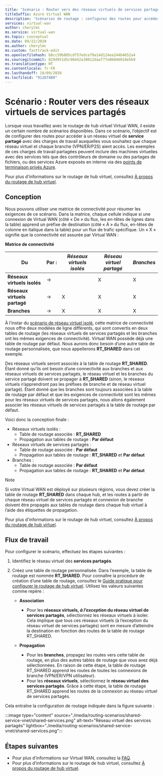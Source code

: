 ```yaml
---
title: 'Scénario : Router vers des réseaux virtuels de services partagés'
titleSuffix: Azure Virtual WAN
description: 'Scénarios de routage : configurez des routes pour accéder à un réseau virtuel de service partagé avec une charge de travail à laquelle vous souhaitez que chaque réseau virtuel et chaque branche aient accès.'
services: virtual-wan
author: cherylmc
ms.service: virtual-wan
ms.topic: conceptual
ms.date: 09/22/2020
ms.author: cherylmc
ms.custom: fasttrack-edit
ms.openlocfilehash: b8cc59b805cd757edce79a14d124ea244b4652a4
ms.sourcegitcommit: 829d951d5c90442a38012daaf77e86046018e5b9
ms.translationtype: HT
ms.contentlocale: fr-FR
ms.lasthandoff: 10/09/2020
ms.locfileid: "91267480"
---
```

# <a name="scenario-route-to-shared-services-vnets"></a>Scénario : Router vers des réseaux virtuels de services partagés

Lorsque vous travaillez avec le routage de hub virtuel Virtual WAN, il existe un certain nombre de scénarios disponibles. Dans ce scénario, l’objectif est de configurer des routes pour accéder à un réseau virtuel de **service partagé** avec des charges de travail auxquelles vous souhaitez que chaque réseau virtuel et chaque branche (VPN/ER/P2S) aient accès. Les exemples de ces charges de travail partagées peuvent inclure des machines virtuelles avec des services tels que des contrôleurs de domaine ou des partages de fichiers, ou des services Azure exposés en interne via des [points de terminaison privés Azure](../private-link/private-endpoint-overview.md).

Pour plus d’informations sur le routage de hub virtuel, consultez [À propos du routage de hub virtuel](about-virtual-hub-routing.md).

## <a name="design"></a><a name="design"></a>Conception

Nous pouvons utiliser une matrice de connectivité pour résumer les exigences de ce scénario. Dans la matrice, chaque cellule indique si une connexion de Virtual WAN (côté « De » du flux, les en-têtes de lignes dans la table) apprend un préfixe de destination (côté « À » du flux, en-têtes de colonne en italique dans la table) pour un flux de trafic spécifique. Un « X » signifie que la connectivité est assurée par Virtual WAN :

**Matrice de connectivité**

| Du             | Par :   |*Réseaux virtuels isolés*|*Réseau virtuel partagé*|*Branches*|
|---|---|---|---|---|
|**Réseaux virtuels isolés**|&#8594;|                |        X        |       X      |
|**Réseaux virtuels partagé**  |&#8594;|       X        |        X        |       X      |
|**Branches**      |&#8594;|       X        |        X        |       X      |

À l’instar du [scénario de réseau virtuel isolé](scenario-isolate-vnets.md), cette matrice de connectivité nous offre deux modèles de ligne différents, qui sont convertis en deux tables de routage (les réseaux virtuels de services partagés et les branches ont les mêmes exigences de connectivité). Virtual WAN possède déjà une table de routage par défaut. Nous aurons donc besoin d’une autre table de routage personnalisée, que nous appellerons **RT_SHARED** dans cet exemple.

Des réseaux virtuels seront associés à la table de routage **RT_SHARED**. Étant donné qu’ils ont besoin d’une connectivité aux branches et aux réseaux virtuels de services partagés, le réseau virtuel et les branches du service partagé doivent se propager à **RT_SHARED** (sinon, le réseaux virtuels n’apprendront pas les préfixes de branche et de réseau virtuel partagé). Étant donné que les branches sont toujours associées à la table de routage par défaut et que les exigences de connectivité sont les mêmes pour les réseaux virtuels de services partagés, nous allons également associer les réseaux virtuels de services partagés à la table de routage par défaut.

Voici donc la conception finale :

* Réseaux virtuels isolés :
  * Table de routage associée : **RT_SHARED**
  * Propagation aux tables de routage : **Par défaut**
* Réseaux virtuels de services partagés :
  * Table de routage associée : **Par défaut**
  * Propagation aux tables de routage : **RT_SHARED** et **Par défaut**
* Branches :
  * Table de routage associée : **Par défaut**
  * Propagation aux tables de routage : **RT_SHARED** et **Par défaut**

> [!NOTE]
> Si votre Virtual WAN est déployé sur plusieurs régions, vous devez créer la table de routage **RT_SHARED** dans chaque hub, et les routes à partir de chaque réseau virtuel de services partagés et connexion de branche doivent être propagés aux tables de routage dans chaque hub virtuel à l’aide des étiquettes de propagation.

Pour plus d’informations sur le routage de hub virtuel, consultez [À propos du routage de hub virtuel](about-virtual-hub-routing.md).

## <a name="workflow"></a><a name="workflow"></a>Flux de travail

Pour configurer le scénario, effectuez les étapes suivantes :

1. Identifiez le réseau virtuel des **services partagés**.
2. Créez une table de routage personnalisée. Dans l’exemple, la table de routage est nommée **RT_SHARED**. Pour connaître la procédure de création d’une table de routage, consultez le [Guide pratique pour configurer le routage de hub virtuel](how-to-virtual-hub-routing.md). Utilisez les valeurs suivantes comme repère :

   * **Association**
     * Pour les **réseaux virtuels, *à l’exception* du réseau virtuel de services partagés**, sélectionnez les réseaux virtuels à isoler. Cela implique que tous ces réseaux virtuels (à l’exception du réseau virtuel de services partagés) sont en mesure d’atteindre la destination en fonction des routes de la table de routage RT_SHARED.

   * **Propagation**
      * Pour les **branches**, propagez les routes vers cette table de routage, en plus des autres tables de routage que vous avez déjà sélectionnées. En raison de cette étape, la table de routage RT_SHARED apprend les routes de toutes les connexions de branche (VPN/ER/VPN utilisateur).
      * Pour les **réseaux virtuels**, sélectionnez le **réseau virtuel des services partagés**. Grâce à cette étape, la table de routage RT_SHARED apprend les routes de la connexion au réseau virtuel de services partagés.

Cela entraîne la configuration de routage indiquée dans la figure suivante :

   :::image type="content" source="./media/routing-scenarios/shared-service-vnet/shared-services.png" alt-text="Réseau virtuel des services partagés" lightbox="./media/routing-scenarios/shared-service-vnet/shared-services.png":::

## <a name="next-steps"></a>Étapes suivantes

* Pour plus d’informations sur Virtual WAN, consultez la [FAQ](virtual-wan-faq.md).
* Pour plus d’informations sur le routage de hub virtuel, consultez [À propos du routage de hub virtuel](about-virtual-hub-routing.md).
